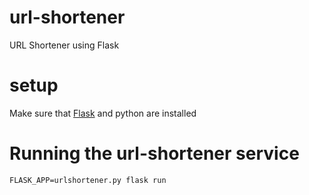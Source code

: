# url-shortener
URL Shortener using Flask

# setup
Make sure that [Flask](http://flask.pocoo.org/) and python are installed

# Running the url-shortener service
`FLASK_APP=urlshortener.py flask run`


